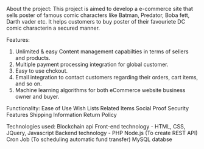 About the project:
This project is aimed to develop a e-commerce site that sells poster of famous comic characters like Batman, Predator, Boba fett, Darth vader etc. It helps customers to buy poster of their favouriete DC comic characterin a secured manner.

Features:
1. Unlimited & easy Content management capabilties in terms of sellers and products.
2. Multiple payment processing integration for global customer.
3. Easy to use chckout.
4. Email integration to contact customers regarding their orders, cart items, and so on.
5. Machine learning algorithms for both eCommerce website business owner and buyer.

Functionality:
Ease of Use
Wish Lists
Related Items
Social Proof
Security Features
Shipping Information
Return Policy

Technologies used:
Blockchain api
Front-end technology - HTML, CSS, JQuery, Javascript
Backend technology - PHP
Node.js (To create REST API)
Cron Job (To scheduling automatic fund transfer)
MySQL databse
